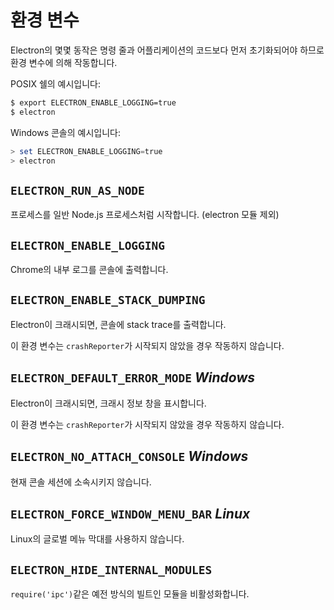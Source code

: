 # 환경 변수

Electron의 몇몇 동작은 명령 줄과 어플리케이션의 코드보다 먼저 초기화되어야 하므로 환경 변수에 의해 작동합니다.

POSIX 쉘의 예시입니다:

```bash
$ export ELECTRON_ENABLE_LOGGING=true
$ electron
```

Windows 콘솔의 예시입니다:

```powershell
> set ELECTRON_ENABLE_LOGGING=true
> electron
```

## `ELECTRON_RUN_AS_NODE`

프로세스를 일반 Node.js 프로세스처럼 시작합니다. (electron 모듈 제외)

## `ELECTRON_ENABLE_LOGGING`

Chrome의 내부 로그를 콘솔에 출력합니다.

## `ELECTRON_ENABLE_STACK_DUMPING`

Electron이 크래시되면, 콘솔에 stack trace를 출력합니다.

이 환경 변수는 `crashReporter`가 시작되지 않았을 경우 작동하지 않습니다.

## `ELECTRON_DEFAULT_ERROR_MODE` _Windows_

Electron이 크래시되면, 크래시 정보 창을 표시합니다.

이 환경 변수는 `crashReporter`가 시작되지 않았을 경우 작동하지 않습니다.

## `ELECTRON_NO_ATTACH_CONSOLE` _Windows_

현재 콘솔 세션에 소속시키지 않습니다.

## `ELECTRON_FORCE_WINDOW_MENU_BAR` _Linux_

Linux의 글로벌 메뉴 막대를 사용하지 않습니다.

## `ELECTRON_HIDE_INTERNAL_MODULES`

`require('ipc')`같은 예전 방식의 빌트인 모듈을 비활성화합니다.
